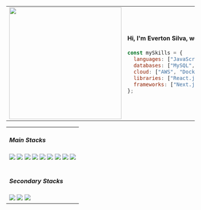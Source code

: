 <table>
<tr>
<td width="50%">
<img src="https://imgur.com/SUMpzEU.png" width="300"/>
</td>
<td width="50%">
  
<h4>Hi, I'm Everton Silva, welcome to my GitHub.</h4>
  
```javascript
const mySkills = {
  languages: ["JavaScript", "TypeScript", "PHP", "Python"],
  databases: ["MySQL", "PostgreSQL", "Firebase", "Supabase"],
  cloud: ["AWS", "Docker"],
  libraries: ["React.js", "Tailwind CSS", "Shadcn/ui, StyledComponents" ],
  frameworks: ["Next.js", "Node.js", ".NET", "Vite"]
};
```
</td>
</tr>
</table>
<table>
  <tr>
    <td>
  <div>
  <h5>Main Stacks</h5>
  <img height:"4em" src="https://img.shields.io/badge/React-20232A?style=for-the-badge&logo=react&logoColor=61DAFB"/> 
  <img height:"4em" src="https://img.shields.io/badge/JavaScript-323330?style=for-the-badge&logo=javascript&logoColor=F7DF1E"/> 
  <img height:"4em" src="https://img.shields.io/badge/Tailwind_CSS-38B2AC?style=for-the-badge&logo=tailwind-css&logoColor=white"/> 
  <img height:"4em" src="https://img.shields.io/badge/next.js-000000?style=for-the-badge&logo=nextdotjs&logoColor=white"/> 
  <img height:"4em" src="https://img.shields.io/badge/TypeScript-007ACC?style=for-the-badge&logo=typescript&logoColor=white"/> 
  <img height:"4em" src="https://img.shields.io/badge/Node-007ACC?style=for-the-badge&logo=nodedotjs&logoColor=white"/> 
  <img height:"4em" src="https://img.shields.io/badge/mySQL-007ACC?style=for-the-badge&logo=mysql&logoColor=white"/> 
  <img height:"4em" src="https://img.shields.io/badge/Php-007ACC?style=for-the-badge&logo=php&logoColor=white"/> 
  <img height:"4em" src="https://img.shields.io/badge/MUI-%230081CB.svg?style=for-the-badge&logo=mui&logoColor=white"/>
 </div>
 <br/>
 <div>
   <h5>Secondary Stacks</h5>
  <img height:"4em" src="https://img.shields.io/badge/.NET-512BD4?style=for-the-badge&logo=dotnet&logoColor=white"/> 
  <img height:"4em" src="https://img.shields.io/badge/dbeaver-382923?style=for-the-badge&logo=dbeaver&logoColor=whitee"/>
  <img height:"4em" src="https://img.shields.io/badge/Vite-B73BFE?style=for-the-badge&logo=vite&logoColor=FFD62E"/>
 </div>
    </td>
  </tr>
</table>
